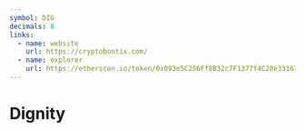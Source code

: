 ```yaml
---
symbol: DIG
decimals: 8
links:
  - name: website
    url: https://cryptobontix.com/
  - name: explorer
    url: https://etherscan.io/token/0x093e5C256Ff8B32c7F1377f4C20e331674C77F00
---
```


# Dignity
